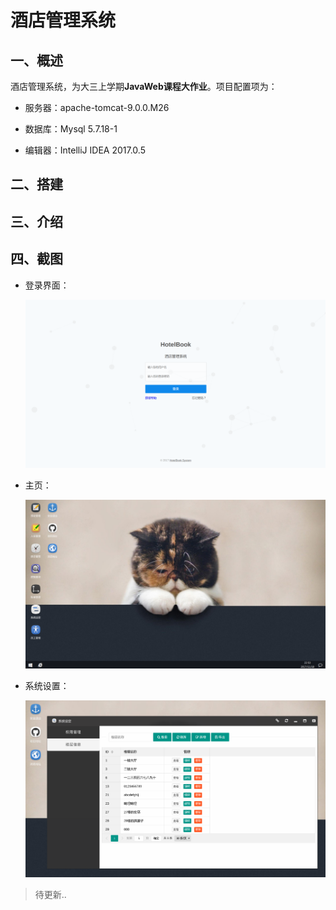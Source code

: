 # 酒店管理系统

## 一、概述

酒店管理系统，为大三上学期**JavaWeb课程大作业**。项目配置项为：

* 服务器：apache-tomcat-9.0.0.M26

* 数据库：Mysql 5.7.18-1

* 编辑器：IntelliJ IDEA 2017.0.5

## 二、搭建

## 三、介绍

## 四、截图

* 登录界面：

    ![登录界面](./markdown/登录界面.png)
    
* 主页：

    ![主页](./markdown/主页.png)
    
* 系统设置：

    ![系统设置](./markdown/系统设置.png)


> 待更新..
